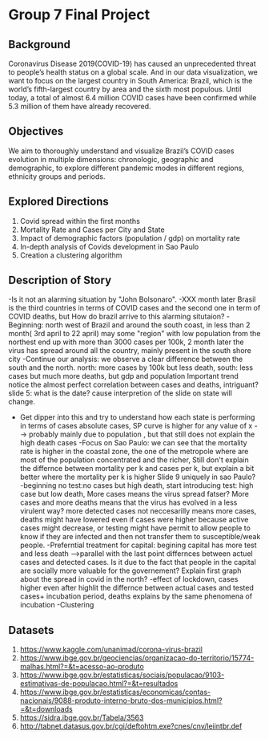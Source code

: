 # Group 7 Final Project

## Background

Coronavirus Disease 2019(COVID-19) has caused an unprecedented threat to people’s health status on a global scale. And in our data visualization, we want to focus on the largest country in South America: Brazil, which is the world’s fifth-largest country by area and the sixth most populous. Until today, a total of almost 6.4 million COVID cases have been confirmed while 5.3 million of them have already recovered. 

## Objectives

We aim to thoroughly understand and visualize Brazil’s COVID cases evolution in multiple dimensions: chronologic, geographic and demographic, to explore different pandemic modes in different regions, ethnicity groups and periods.

## Explored Directions

1. Covid spread within the first months
2. Mortality Rate and Cases per City and State
3. Impact of demographic factors (population / gdp) on mortality rate
4. In-depth analysis of Covids development in Sao Paulo
5. Creation a clustering algorithm

## Description of Story

-Is it not an alarming situation by "John Bolsonaro". 
-XXX month later Brasil is the third countries in terms of COVID cases and the second one in term of COVID deaths, but How do brazil arrive to this alarming situtaion? 
-Beginning: north west of Brazil and around the south coast, in less than 2 month( 3rd april to 22 april) may some "region" with low population from the northest  end up with more than 3000 cases per 100k, 2 month later the virus has spread around all the country, mainly present in the south shore city
-Continue our analysis: we observe a clear difference between the south and the north. north: more cases by 100k but less death, south: less cases but much more deaths, but gdp and population 
Important trend notice the almost perfect correlation between cases and deaths, intriguant? 
slide 5: what is the date? cause interpretion of the slide on state will change.
- Get dipper into this and try to understand how each state is performing in terms of cases absolute cases, SP curve is higher for any value of x --> probably mainly due to population , but that still does not explain the high death cases
-Focus on Sao Paulo: we can see that the mortality rate is higher in the coastal zone, the one of the metropole where are most of the population concentrated and the richer, Still don't explain the differnce between mortality per k and cases per k, but explain a bit better where the mortality per k is higher
Slide 9 uniquely in sao Paulo? 
-beginning no test:no cases but high death, start introducing test: high case but low death, More cases means the virus spread fatser? More cases and more deaths means that the virus has evolved in a less virulent way?  more detected cases not neccesarilly means more cases, deaths might have lowered even if cases were higher because active cases might decrease, or testing might have permit to allow people to know if they are infected and then not transfer them to susceptible/weak people.
-Preferntial treatment for capital: begining capital has more test and less death -->parallel with the last point differnces between actuel cases and detected cases. Is it due to the fact that people in the capital are socially more valuable for the governement?  Explain first graph about the spread in covid in the north?
-effect of lockdown, cases higher even after highlit the differnce between actual cases and tested cases+ incubation period, deaths explains by the same phenomena of incubation
-Clustering




## Datasets
1.	https://www.kaggle.com/unanimad/corona-virus-brazil	
2.  https://www.ibge.gov.br/geociencias/organizacao-do-territorio/15774-malhas.html?=&t=acesso-ao-produto
3.  https://www.ibge.gov.br/estatisticas/sociais/populacao/9103-estimativas-de-populacao.html?=&t=resultados
4.  https://www.ibge.gov.br/estatisticas/economicas/contas-nacionais/9088-produto-interno-bruto-dos-municipios.html?=&t=downloads
5.  https://sidra.ibge.gov.br/Tabela/3563
6.  http://tabnet.datasus.gov.br/cgi/deftohtm.exe?cnes/cnv/leiintbr.def
